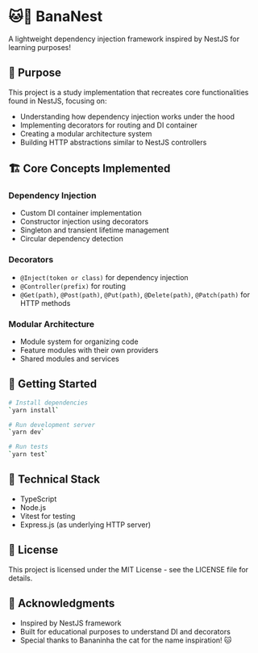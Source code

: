 # 🐱🍌 BanaNest

A lightweight dependency injection framework inspired by NestJS for learning purposes!

<!--
<p align="center">
  <img src="assets/bananest-logo.png" width="200" alt="Bananest Logo">
</p> -->

## 🎯 Purpose

This project is a study implementation that recreates core functionalities found in NestJS, focusing on:

- Understanding how dependency injection works under the hood
- Implementing decorators for routing and DI container
- Creating a modular architecture system
- Building HTTP abstractions similar to NestJS controllers

## 🏗️ Core Concepts Implemented

### Dependency Injection

- Custom DI container implementation
- Constructor injection using decorators
- Singleton and transient lifetime management
- Circular dependency detection

### Decorators

- `@Inject(token or class)` for dependency injection
- `@Controller(prefix)` for routing
- `@Get(path)`, `@Post(path)`, `@Put(path)`, `@Delete(path)`, `@Patch(path)` for HTTP methods

### Modular Architecture

- Module system for organizing code
- Feature modules with their own providers
- Shared modules and services

## 🚀 Getting Started

```bash
# Install dependencies
`yarn install`

# Run development server
`yarn dev`

# Run tests
`yarn test`
```

## 🔧 Technical Stack

- TypeScript
- Node.js
- Vitest for testing
- Express.js (as underlying HTTP server)

## 📄 License

This project is licensed under the MIT License - see the LICENSE file for details.

## 🙏 Acknowledgments

- Inspired by NestJS framework
- Built for educational purposes to understand DI and decorators
- Special thanks to Bananinha the cat for the name inspiration! 🐱
